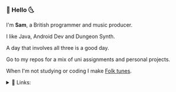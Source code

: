 ### 🌵 Hello 🌜

I'm **Sam**, a British programmer and music producer.

I like Java, Android Dev and Dungeon Synth.

A day that involves all three is a good day.

Go to my repos for a mix of uni assignments and personal projects.

When I'm not studying or coding I make [Folk tunes](https://www.aparanoidking.bandcamp.com).

<details>
<summary>🔗 Links:</summary>
<br>
  
[Bandcamp](https://www.aparanoidking.bandcamp.com)
  
[Instagram](https://www.instagram.com/aparanoidking)
  
[Linkedin](https://www.linkedin.com/in/samuelcommander/)
  
</details>



<!---
Sam-Commander/Sam-Commander is a ✨ special ✨ repository because its `README.md` (this file) appears on your GitHub profile.
You can click the Preview link to take a look at your changes.
--->
